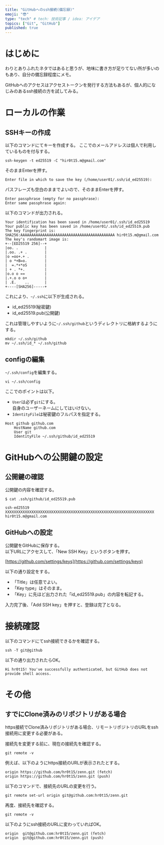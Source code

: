 ```yaml
---
title: "GitHubへのssh接続(備忘録)"
emoji: "😎"
type: "tech" # tech: 技術記事 / idea: アイデア
topics: ["Git", "GitHub"]
published: true
---
```


# はじめに

わりとありふれたネタではあると思うが、地味に書き方が足りてない所が多いのもあり、自分の備忘録程度にメモ。

GitHubへのアクセスはアクセストークンを発行する方法もあるが、個人的になじみのあるssh接続の方を試してみる。

# ローカルの作業

## SSHキーの作成

以下のコマンドにてキーを作成する。
ここでのメールアドレスは個人で利用しているものを付与する。

```bash:terminal
ssh-keygen -t ed25519 -C "hir0t15.m@gmail.com"
```

そのままEnterを押す。

```
Enter file in which to save the key (/home/user01/.ssh/id_ed25519):
```

パスフレーズも空白のままでよいので、そのままEnterを押す。

```
Enter passphrase (empty for no passphrase):
Enter same passphrase again:
```

以下のコマンドが出力される。

```
Your identification has been saved in /home/user01/.ssh/id_ed25519
Your public key has been saved in /home/user01/.ssh/id_ed25519.pub
The key fingerprint is:
SHA256:AAAAAAAAAAAAAAAAAAAAAAAAAAAAAAAAAAAAAAAAAAA hir0t15.m@gmail.com
The key's randomart image is:
+--[ED25519 256]--+
|oo. .            |
|.oo. .+ .        |
|o =oo+.+ .       |
| o *+B=o.        |
|  =.*+*oS        |
| + . *+.         |
|o.o o ==         |
|.+.o o o+        |
| .E.    ..       |
+----[SHA256]-----+
```

これにより、`~/.ssh`に以下が生成される。

- id_ed25519(秘密鍵)
- id_ed25519.pub(公開鍵)

これは管理しやすいように`~/.ssh/github`というディレクトリに格納するようにする。

```bash:terminal
mkdir ~/.ssh/github
mv ~/.ssh/id_* ~/.ssh/github
```

## configの編集

`~/.ssh/config`を編集する。

```bash:terminal
vi ~/.ssh/config
```

ここでのポイントは以下。

- `User`は必ず`git`にする。  
  自身のユーザーネームにしてはいけない。
- `IdentityFile`は秘密鍵のフルパスを指定する。

```
Host github github.com
    HostName github.com
    User git
    IdentityFile ~/.ssh/github/id_ed25519
```

# GitHubへの公開鍵の設定

## 公開鍵の確認

公開鍵の内容を確認する。

```bash:terminal
$ cat .ssh/github/id_ed25519.pub
```

```
ssh-ed25519 XXXXXXXXXXXXXXXXXXXXXXXXXXXXXXXXXXXXXXXXXXXXXXXXXXXXXXXXXXXXXXXXXXXX hir0t15.m@gmail.com
```

## GitHubへの設定

公開鍵をGitHubに保存する。  
以下URLにアクセスして、「New SSH Key」というボタンを押す。

[https://github.com/settings/keys](https://github.com/settings/keys)

以下の通り設定をする。

- 「Title」は任意でよい。
- 「Key type」はそのまま。
- 「Key」に先ほど出力された「id_ed25519.pub」の内容を転記する。

入力完了後、「Add SSH key」を押すと、登録は完了となる。

# 接続確認

以下のコマンドにてssh接続できるかを確認する。

```bash:terminal
ssh -T git@github
```

以下の通り出力されたらOK。

```
Hi hr0t15! You've successfully authenticated, but GitHub does not provide shell access.
```

# その他

## すでにClone済みのリポジトリがある場合

https接続でClone済みリポジトリがある場合、リモートリポジトリのURLをssh接続用に変更する必要がある。

接続先を変更する前に、現在の接続先を確認する。

```bash:terminal
git remote -v
```

例えば、以下のようにhttps接続のURLが表示されたとする。

```
origin https://github.com/hr0t15/zenn.git (fetch)
origin https://github.com/hr0t15/zenn.git (push)
```

以下のコマンドで、接続先のURLの変更を行う。

```bash:terminal
git remote set-url origin git@github.com:hr0t15/zenn.git
```

再度、接続先を確認する。

```bash:terminal
git remote -v
```

以下のようにssh接続のURLに変わっていればOK。

```
origin  git@github.com:hr0t15/zenn.git (fetch)
origin  git@github.com:hr0t15/zenn.git (push)
```

